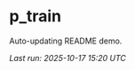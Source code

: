 # p_train

Auto-updating README demo.

<!--START_SECTION:status-->
_Last run: 2025-10-17 15:20 UTC_
<!--END_SECTION:status-->







































































































































































































































































































































































































































































































































































































































































































































































































































































































































































































































































































































































































































































































































































